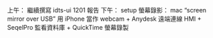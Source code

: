 上午：
繼續撰寫 idts-ui 1201 報告
下午：
setup 螢幕錄影：
mac “screen mirror over USB” 用 iPhone 當作 webcam +
Anydesk 遠端連線 HMI +
SeqelPro 監看資料庫 +
QuickTime 螢幕錄製

 